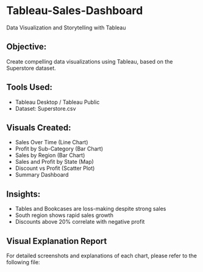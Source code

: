 # Tableau-Sales-Dashboard
Data Visualization and Storytelling with Tableau

##  Objective:
Create compelling data visualizations using Tableau, based on the Superstore dataset.

##  Tools Used:
- Tableau Desktop / Tableau Public
- Dataset: Superstore.csv

##  Visuals Created:
- Sales Over Time (Line Chart)
- Profit by Sub-Category (Bar Chart)
- Sales by Region (Bar Chart)
- Sales and Profit by State (Map)
- Discount vs Profit (Scatter Plot)
- Summary Dashboard

##  Insights:
- Tables and Bookcases are loss-making despite strong sales
- South region shows rapid sales growth
- Discounts above 20% correlate with negative profit

 ##  Visual Explanation Report
For detailed screenshots and explanations of each chart, please refer to the following file:

